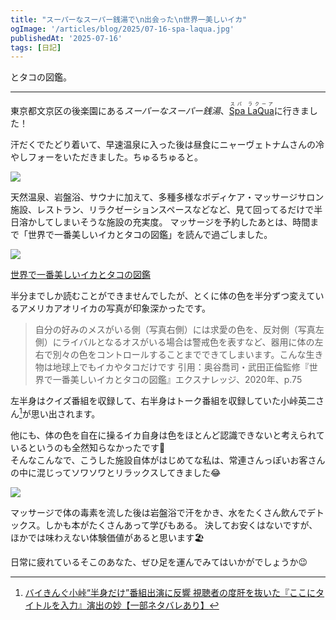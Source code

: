 ```yaml
---
title: "スーパーなスーパー銭湯で\n出会った\n世界一美しいイカ"
ogImage: '/articles/blog/2025/07-16-spa-laqua.jpg'
publishedAt: '2025-07-16'
tags: [日記]
---
```


とタコの図鑑。

---

東京都文京区の後楽園にある*スーパーなスーパー銭湯*、[<ruby>Spa LaQua<rp>（</rp><rt>スパ ラクーア</rt><rp>）</rp></ruby>](https://www.laqua.jp/spa/)に行きました！

汗だくでたどり着いて、早速温泉に入った後は昼食にニャーヴェトナムさんの冷やしフォーをいただきました。ちゅるちゅると。

![](/articles/blog/2025/07-16-spa-laqua-02.webp?w=1200&h=630)

天然温泉、岩盤浴、サウナに加えて、多種多様なボディケア・マッサージサロン施設、レストラン、リラクゼーションスペースなどなど、見て回ってるだけで半日溶かしてしまいそうな施設の充実度。
マッサージを予約したあとは、時間まで「世界で一番美しいイカとタコの図鑑」を読んで過ごしました。

![](/articles/blog/2025/07-16-spa-laqua-03.webp?w=1200&h=900)

[世界で一番美しいイカとタコの図鑑](https://amzn.to/46cob79)

半分までしか読むことができませんでしたが、とくに体の色を半分ずつ変えているアメリカアオリイカの写真が印象深かったです。

> 自分の好みのメスがいる側（写真右側）には求愛の色を、反対側（写真左側）にライバルとなるオスがいる場合は警戒色を表すなど、器用に体の左右で別々の色をコントロールすることまでできてしまいます。こんな生き物は地球上でもイカやタコだけです
> 引用：奥谷喬司・武田正倫監修『世界で一番美しいイカとタコの図鑑』エクスナレッジ、2020年、p.75

左半身はクイズ番組を収録して、右半身はトーク番組を収録していた小峠英二さん[^1]が思い出されます。

[^1]: [バイきんぐ小峠“半身だけ”番組出演に反響 視聴者の度肝を抜いた『ここにタイトルを入力』演出の妙【一部ネタバレあり】](https://www.oricon.co.jp/news/2231264/full/)

他にも、体の色を自在に操るイカ自身は色をほとんど認識できないと考えられているというのも全然知らなかったです🦑  
そんなこんなで、こうした施設自体がはじめてな私は、常連さんっぽいお客さんの中に混じってソワソワとリラックスしてきました😂

![](/articles/blog/2025/07-16-spa-laqua.webp?w=1200&h=630)

マッサージで体の毒素を流した後は岩盤浴で汗をかき、水をたくさん飲んでデトックス。しかも本がたくさんあって学びもある。
決してお安くはないですが、ほかでは味わえない体験価値があると思います🏖

日常に疲れているそこのあなた、ぜひ足を運んでみてはいかがでしょうか😉
